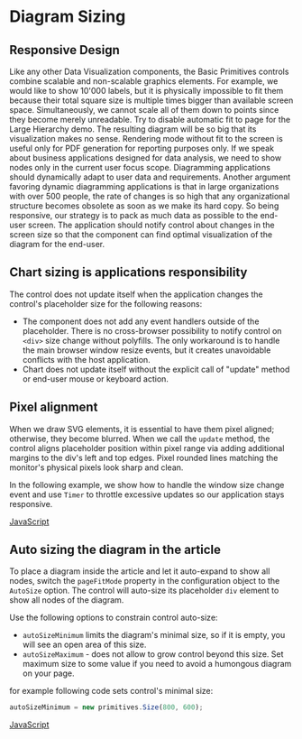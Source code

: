 # Diagram Sizing
## Responsive Design
Like any other Data Visualization components, the Basic Primitives controls combine scalable and non-scalable graphics elements. For example, we would like to show 10'000 labels, but it is physically impossible to fit them because their total square size is multiple times bigger than available screen space. Simultaneously, we cannot scale all of them down to points since they become merely unreadable. Try to disable automatic fit to page for the Large Hierarchy demo. The resulting diagram will be so big that its visualization makes no sense. Rendering mode without fit to the screen is useful only for PDF generation for reporting purposes only. If we speak about business applications designed for data analysis, we need to show nodes only in the current user focus scope.  Diagramming applications should dynamically adapt to user data and requirements. Another argument favoring dynamic diagramming applications is that in large organizations with over 500 people, the rate of changes is so high that any organizational structure becomes obsolete as soon as we make its hard copy. So being responsive, our strategy is to pack as much data as possible to the end-user screen. The application should notify control about changes in the screen size so that the component can find optimal visualization of the diagram for the end-user. 

## Chart sizing is applications responsibility
The control does not update itself when the application changes the control's placeholder size for the following reasons: 

* The component does not add any event handlers outside of the placeholder. There is no cross-browser possibility to notify control on `<div>` size change without polyfills. The only workaround is to handle the main browser window resize events, but it creates unavoidable conflicts with the host application. 
* Chart does not update itself without the explicit call of "update" method or end-user mouse or keyboard action.

## Pixel alignment
When we draw SVG elements, it is essential to have them pixel aligned; otherwise, they become blurred. When we call the `update` method, the control aligns placeholder position within pixel range via adding additional margins to the div's left and top edges. Pixel rounded lines matching the monitor's physical pixels look sharp and clean. 

In the following example, we show how to handle the window size change event and use `Timer` to throttle excessive updates so our application stays responsive.

[JavaScript](javascript.controls/CasePageSizeDiagram.html)

## Auto sizing the diagram in the article

To place a diagram inside the article and let it auto-expand to show all nodes, switch the `pageFitMode` property in the configuration object to the `AutoSize` option. The control will auto-size its placeholder `div` element to show all nodes of the diagram. 

Use the following options to constrain control auto-size:

* `autoSizeMinimum` limits the diagram's minimal size, so if it is empty, you will see an open area of this size.
* `autoSizeMaximum` - does not allow to grow control beyond this size. Set maximum size to some value if you need to avoid a humongous diagram on your page.

for example following code sets control's minimal size:

``` JavaScript
autoSizeMinimum = new primitives.Size(800, 600);
```

[JavaScript](javascript.controls/CaseAutoSize.html)

